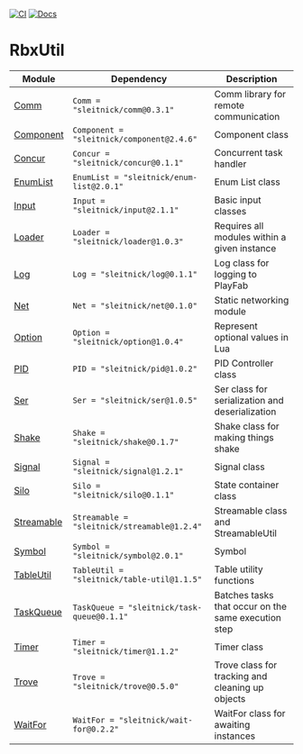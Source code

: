 [![CI](https://github.com/Sleitnick/RbxUtil/actions/workflows/ci.yaml/badge.svg)](https://github.com/Sleitnick/RbxUtil/actions/workflows/ci.yaml)
[![Docs](https://github.com/Sleitnick/RbxUtil/actions/workflows/docs.yaml/badge.svg)](https://github.com/Sleitnick/RbxUtil/actions/workflows/docs.yaml)

# RbxUtil

| Module | Dependency | Description |
| -- | -- | -- |
| [Comm](https://sleitnick.github.io/RbxUtil/api/Comm) | `Comm = "sleitnick/comm@0.3.1"` | Comm library for remote communication |
| [Component](https://sleitnick.github.io/RbxUtil/api/Component) | `Component = "sleitnick/component@2.4.6"` | Component class |
| [Concur](https://sleitnick.github.io/RbxUtil/api/Concur) | `Concur = "sleitnick/concur@0.1.1"` | Concurrent task handler |
| [EnumList](https://sleitnick.github.io/RbxUtil/api/EnumList) | `EnumList = "sleitnick/enum-list@2.0.1"` | Enum List class |
| [Input](https://sleitnick.github.io/RbxUtil/api/Input) | `Input = "sleitnick/input@2.1.1"` | Basic input classes |
| [Loader](https://sleitnick.github.io/RbxUtil/api/Loader) | `Loader = "sleitnick/loader@1.0.3"` | Requires all modules within a given instance |
| [Log](https://sleitnick.github.io/RbxUtil/api/Log) | `Log = "sleitnick/log@0.1.1"` | Log class for logging to PlayFab |
| [Net](https://sleitnick.github.io/RbxUtil/api/Net) | `Net = "sleitnick/net@0.1.0"` | Static networking module |
| [Option](https://sleitnick.github.io/RbxUtil/api/Option) | `Option = "sleitnick/option@1.0.4"` | Represent optional values in Lua |
| [PID](https://sleitnick.github.io/RbxUtil/api/PID) | `PID = "sleitnick/pid@1.0.2"` | PID Controller class |
| [Ser](https://sleitnick.github.io/RbxUtil/api/Ser) | `Ser = "sleitnick/ser@1.0.5"` | Ser class for serialization and deserialization |
| [Shake](https://sleitnick.github.io/RbxUtil/api/Shake) | `Shake = "sleitnick/shake@0.1.7"` | Shake class for making things shake |
| [Signal](https://sleitnick.github.io/RbxUtil/api/Signal) | `Signal = "sleitnick/signal@1.2.1"` | Signal class |
| [Silo](https://sleitnick.github.io/RbxUtil/api/Silo) | `Silo = "sleitnick/silo@0.1.1"` | State container class |
| [Streamable](https://sleitnick.github.io/RbxUtil/api/Streamable) | `Streamable = "sleitnick/streamable@1.2.4"` | Streamable class and StreamableUtil |
| [Symbol](https://sleitnick.github.io/RbxUtil/api/Symbol) | `Symbol = "sleitnick/symbol@2.0.1"` | Symbol |
| [TableUtil](https://sleitnick.github.io/RbxUtil/api/TableUtil) | `TableUtil = "sleitnick/table-util@1.1.5"` | Table utility functions |
| [TaskQueue](https://sleitnick.github.io/RbxUtil/api/TaskQueue) | `TaskQueue = "sleitnick/task-queue@0.1.1"` | Batches tasks that occur on the same execution step |
| [Timer](https://sleitnick.github.io/RbxUtil/api/Timer) | `Timer = "sleitnick/timer@1.1.2"` | Timer class |
| [Trove](https://sleitnick.github.io/RbxUtil/api/Trove) | `Trove = "sleitnick/trove@0.5.0"` | Trove class for tracking and cleaning up objects |
| [WaitFor](https://sleitnick.github.io/RbxUtil/api/WaitFor) | `WaitFor = "sleitnick/wait-for@0.2.2"` | WaitFor class for awaiting instances |
